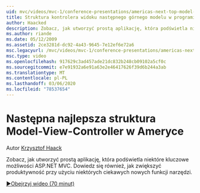 ```yaml
---
uid: mvc/videos/mvc-1/conference-presentations/americas-next-top-model-view-controller-framework
title: Struktura kontrolera widoku następnego górnego modelu w programie America | Microsoft Docs
author: Haacked
description: Zobacz, jak utworzyć prostą aplikację, która podświetla niektóre kluczowe możliwości ASP.NET MVC. Dowiedz się również, jak zwiększyć produktywność za pomocą niektórych z...
ms.author: riande
ms.date: 05/12/2009
ms.assetid: 2ce3281d-dc92-4a43-9645-7e12ef6e72a6
msc.legacyurl: /mvc/videos/mvc-1/conference-presentations/americas-next-top-model-view-controller-framework
msc.type: video
ms.openlocfilehash: 917629c3ad457ade21dc832b248cb09102a5cf0c
ms.sourcegitcommit: e7e91932a6e91a63e2e46417626f39d6b244a3ab
ms.translationtype: MT
ms.contentlocale: pl-PL
ms.lasthandoff: 03/06/2020
ms.locfileid: "78537654"
---
```

# <a name="americas-next-top-model-view-controller-framework"></a>Następna najlepsza struktura Model-View-Controller w Ameryce

Autor [Krzysztof Haack](https://github.com/Haacked)

Zobacz, jak utworzyć prostą aplikację, która podświetla niektóre kluczowe możliwości ASP.NET MVC. Dowiedz się również, jak zwiększyć produktywność przy użyciu niektórych ciekawych nowych funkcji narzędzi.

[&#9654;Obejrzyj wideo (70 minut)](https://channel9.msdn.com/Blogs/ASP-NET-Site-Videos/americas-next-top-model-view-controller-framework)
